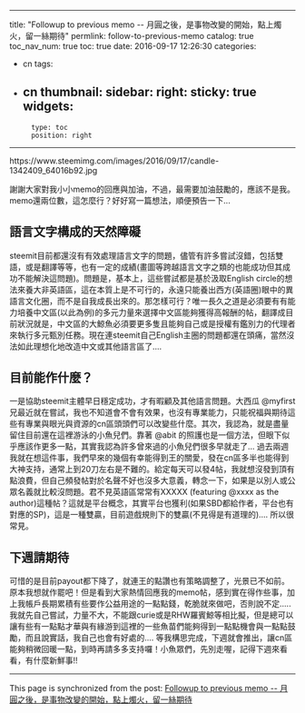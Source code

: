 
---
title: "Followup to previous memo -- 月圓之後，是事物改變的開始，點上燭火，留一絲期待"
permlink: follow-to-previous-memo
catalog: true
toc_nav_num: true
toc: true
date: 2016-09-17 12:26:30
categories:
- cn
tags:
- cn
thumbnail: 
sidebar:
    right:
        sticky: true
widgets:
    -
        type: toc
        position: right
---


<html>
<p>https://www.steemimg.com/images/2016/09/17/candle-1342409_64016b92.jpg</p>
<p>謝謝大家對我小小memo的回應與加油，不過，最需要加油鼓勵的，應該不是我。memo還兩位數，這怎麼行？好好寫一篇想法，順便預告一下...</p>
<h2>語言文字構成的天然障礙</h2>
<p>steemit目前都還沒有有效處理語言文字的問題，儘管有許多嘗試沒錯，包括雙語，或是翻譯等等，也有一定的成績(畫圖等跨越語言文字之類的也能成功但其成功不能解決這問題)。問題是，基本上，這些嘗試都是基於汲取English circle的想法來養大非英語區，這在本質上是不可行的，永遠只能養出西方(英語圈)眼中的異語言文化圈，而不是自我成長出來的。那怎樣可行？唯一長久之道是必須要有有能力培養中文區(以此為例)的多元力量來選擇中文區能夠獲得高報酬的帖，翻譯成目前狀況就是，中文區的大鯨魚必須要更多隻且能夠自己或是授權有鑑別力的代理者來執行多元甄別任務。現在連steemit自己English主圈的問題都還在頭痛，當然沒法如此理想化地改造中文或其他語言區了....</p>
<h2>目前能作什麼？</h2>
<p>一是協助steemit主體早日穩定成功，才有暇顧及其他語言問題。大西瓜 @myfirst 兄最近就在嘗試，我也不知道會不會有效果，也沒有專業能力，只能祝福與期待這些有專業與眼光與資源的cn區頭頭們可以改變些什麼。其次，我認為，就是盡量留住目前還在這裡游泳的小魚兒們。靠著 @abit 的照護也是一個方法，但眼下似乎應該作更多一點，其實我認為許多曾來過的小魚兒們很多早就走了... 過去兩週我就在想這件事，我們早來的幾個有幸能得到王的關愛，發在cn區多半也能得到大神支持，通常上到20刀左右是不難的。給定每天可以發4帖，我就想沒發到頂有點浪費，但自己頻發帖對於名聲不好也沒多大意義，轉念一下，如果是以別人或公眾名義就比較沒問題。君不見英語區常常有XXXXX (featuring @xxxx as the author)這種帖？這就是平台概念，其實平台也獲利(如果SBD都給作者，平台也有對應的SP)，這是一種雙贏，目前遊戲規則下的雙贏(不見得是有道理的).... 所以很常見。</p>
<h2>下週請期待</h2>
<p>可惜的是目前payout都下降了，就連王的點讚也有策略調整了，光景已不如前。原本我想就作罷吧！但是看到大家熱情回應我的memo帖，感到實在得作些事，加上我帳戶長期累積有些要作公益用途的一點點錢，乾脆就來做吧，否則說不定..... 我就先自己嘗試，力量不大，不能跟curie或是RHW羅賓鯨等相比擬，但是總可以讓有些有一點點才華與有緣游到這裡的一些魚苗們能夠得到一點點機會與一點點鼓勵，而且說實話，我自己也會有好處的.... 等我構思完成，下週就會推出，讓cn區能夠稍微回暖一點，到時再請多多支持囉！小魚眾們，先別走喔，記得下週來看看，有什麼新鮮事!!</p>
</html>

- - -

This page is synchronized from the post: [Followup to previous memo -- 月圓之後，是事物改變的開始，點上燭火，留一絲期待](https://steemit.com/@deanliu/follow-to-previous-memo)
